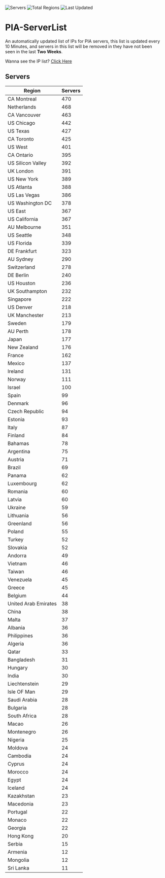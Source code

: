 ![Servers](https://img.shields.io/badge/Servers-13,775-darkgreen)
![Total Regions](https://img.shields.io/badge/Total_Regions-97-darkgreen)
![Last Updated](https://img.shields.io/badge/Last_Updated-April_29_2024_22:00_EDT-darkgreen)

# PIA-ServerList
An automatically updated list of IPs for PIA servers, this list is updated every 10 Minutes, and servers in this list will be removed in they have not been seen in the last **Two Weeks**.

Wanna see the IP list? [Click Here](./servers.json)

## Servers
| Region               | Servers |
|----------------------|---------|
| CA Montreal | 470 |
| Netherlands | 468 |
| CA Vancouver | 463 |
| US Chicago | 442 |
| US Texas | 427 |
| CA Toronto | 425 |
| US West | 401 |
| CA Ontario | 395 |
| US Silicon Valley | 392 |
| UK London | 391 |
| US New York | 389 |
| US Atlanta | 388 |
| US Las Vegas | 386 |
| US Washington DC | 378 |
| US East | 367 |
| US California | 367 |
| AU Melbourne | 351 |
| US Seattle | 348 |
| US Florida | 339 |
| DE Frankfurt | 323 |
| AU Sydney | 290 |
| Switzerland | 278 |
| DE Berlin | 240 |
| US Houston | 236 |
| UK Southampton | 232 |
| Singapore | 222 |
| US Denver | 218 |
| UK Manchester | 213 |
| Sweden | 179 |
| AU Perth | 178 |
| Japan | 177 |
| New Zealand | 176 |
| France | 162 |
| Mexico | 137 |
| Ireland | 131 |
| Norway | 111 |
| Israel | 100 |
| Spain | 99 |
| Denmark | 96 |
| Czech Republic | 94 |
| Estonia | 93 |
| Italy | 87 |
| Finland | 84 |
| Bahamas | 78 |
| Argentina | 75 |
| Austria | 71 |
| Brazil | 69 |
| Panama | 62 |
| Luxembourg | 62 |
| Romania | 60 |
| Latvia | 60 |
| Ukraine | 59 |
| Lithuania | 56 |
| Greenland | 56 |
| Poland | 55 |
| Turkey | 52 |
| Slovakia | 52 |
| Andorra | 49 |
| Vietnam | 46 |
| Taiwan | 46 |
| Venezuela | 45 |
| Greece | 45 |
| Belgium | 44 |
| United Arab Emirates | 38 |
| China | 38 |
| Malta | 37 |
| Albania | 36 |
| Philippines | 36 |
| Algeria | 36 |
| Qatar | 33 |
| Bangladesh | 31 |
| Hungary | 30 |
| India | 30 |
| Liechtenstein | 29 |
| Isle OF Man | 29 |
| Saudi Arabia | 28 |
| Bulgaria | 28 |
| South Africa | 28 |
| Macao | 26 |
| Montenegro | 26 |
| Nigeria | 25 |
| Moldova | 24 |
| Cambodia | 24 |
| Cyprus | 24 |
| Morocco | 24 |
| Egypt | 24 |
| Iceland | 24 |
| Kazakhstan | 23 |
| Macedonia | 23 |
| Portugal | 22 |
| Monaco | 22 |
| Georgia | 22 |
| Hong Kong | 20 |
| Serbia | 15 |
| Armenia | 12 |
| Mongolia | 12 |
| Sri Lanka | 11 |